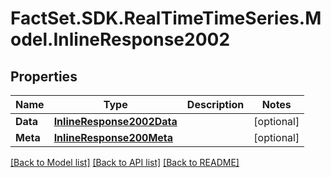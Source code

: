 # FactSet.SDK.RealTimeTimeSeries.Model.InlineResponse2002

## Properties

Name | Type | Description | Notes
------------ | ------------- | ------------- | -------------
**Data** | [**InlineResponse2002Data**](InlineResponse2002Data.md) |  | [optional] 
**Meta** | [**InlineResponse200Meta**](InlineResponse200Meta.md) |  | [optional] 

[[Back to Model list]](../README.md#documentation-for-models) [[Back to API list]](../README.md#documentation-for-api-endpoints) [[Back to README]](../README.md)

